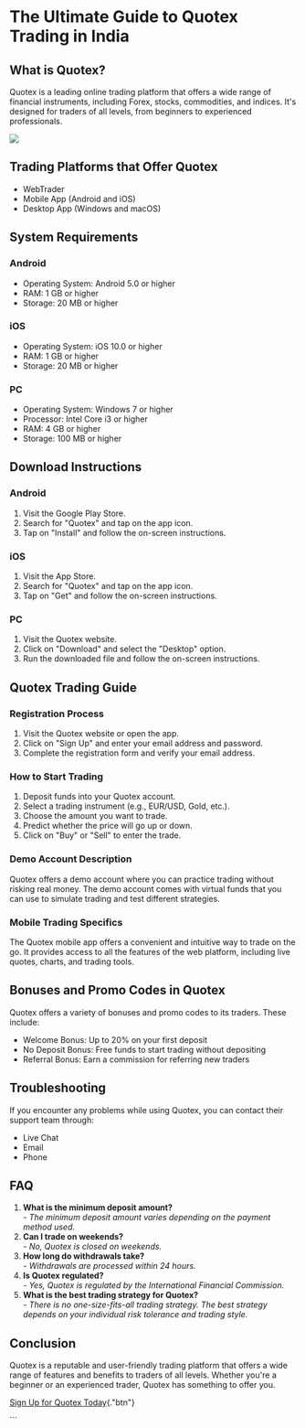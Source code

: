 # The Ultimate Guide to Quotex Trading in India

## What is Quotex?

Quotex is a leading online trading platform that offers a wide range of
financial instruments, including Forex, stocks, commodities, and
indices. It\'s designed for traders of all levels, from beginners to
experienced professionals.

[![](https://static.quotex.io/files/4_en/300_250.jpg)](https://traff.sbs/brokerqxlid)

## Trading Platforms that Offer Quotex

-   WebTrader
-   Mobile App (Android and iOS)
-   Desktop App (Windows and macOS)

## System Requirements

### Android

-   Operating System: Android 5.0 or higher
-   RAM: 1 GB or higher
-   Storage: 20 MB or higher

### iOS

-   Operating System: iOS 10.0 or higher
-   RAM: 1 GB or higher
-   Storage: 20 MB or higher

### PC

-   Operating System: Windows 7 or higher
-   Processor: Intel Core i3 or higher
-   RAM: 4 GB or higher
-   Storage: 100 MB or higher

## Download Instructions

### Android

1.  Visit the Google Play Store.
2.  Search for "Quotex" and tap on the app icon.
3.  Tap on "Install" and follow the on-screen instructions.

### iOS

1.  Visit the App Store.
2.  Search for "Quotex" and tap on the app icon.
3.  Tap on "Get" and follow the on-screen instructions.

### PC

1.  Visit the Quotex website.
2.  Click on "Download" and select the "Desktop" option.
3.  Run the downloaded file and follow the on-screen instructions.

## Quotex Trading Guide

### Registration Process

1.  Visit the Quotex website or open the app.
2.  Click on "Sign Up" and enter your email address and password.
3.  Complete the registration form and verify your email address.

### How to Start Trading

1.  Deposit funds into your Quotex account.
2.  Select a trading instrument (e.g., EUR/USD, Gold, etc.).
3.  Choose the amount you want to trade.
4.  Predict whether the price will go up or down.
5.  Click on "Buy" or "Sell" to enter the trade.

### Demo Account Description

Quotex offers a demo account where you can practice trading without
risking real money. The demo account comes with virtual funds that you
can use to simulate trading and test different strategies.

### Mobile Trading Specifics

The Quotex mobile app offers a convenient and intuitive way to trade on
the go. It provides access to all the features of the web platform,
including live quotes, charts, and trading tools.

## Bonuses and Promo Codes in Quotex

Quotex offers a variety of bonuses and promo codes to its traders. These
include:

-   Welcome Bonus: Up to 20% on your first deposit
-   No Deposit Bonus: Free funds to start trading without depositing
-   Referral Bonus: Earn a commission for referring new traders

## Troubleshooting

If you encounter any problems while using Quotex, you can contact their
support team through:

-   Live Chat
-   Email
-   Phone

## FAQ

1.  **What is the minimum deposit amount?**\
    *- The minimum deposit amount varies depending on the payment method
    used.*
2.  **Can I trade on weekends?**\
    *- No, Quotex is closed on weekends.*
3.  **How long do withdrawals take?**\
    *- Withdrawals are processed within 24 hours.*
4.  **Is Quotex regulated?**\
    *- Yes, Quotex is regulated by the International Financial
    Commission.*
5.  **What is the best trading strategy for Quotex?**\
    *- There is no one-size-fits-all trading strategy. The best strategy
    depends on your individual risk tolerance and trading style.*

## Conclusion

Quotex is a reputable and user-friendly trading platform that offers a
wide range of features and benefits to traders of all levels. Whether
you\'re a beginner or an experienced trader, Quotex has something to
offer you.

[Sign Up for Quotex
Today](\%22https://traff.sbs/brokerqxsignup\%22){."btn"}

\`\`\`


